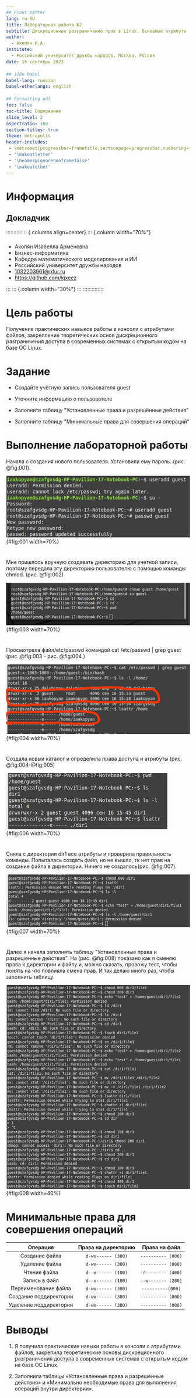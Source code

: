 ```yaml
---
## Front matter
lang: ru-RU
title: Лабораторная работа №2
subtitle: Дискреционное разграничение прав в Linux. Основные атрибуты
author:
  - Акопян И.А.
institute:
  - Российский университет дружбы народов, Москва, Россия
date: 16 сентябрь 2023

## i18n babel
babel-lang: russian
babel-otherlangs: english

## Formatting pdf
toc: false
toc-title: Содержание
slide_level: 2
aspectratio: 169
section-titles: true
theme: metropolis
header-includes:
 - \metroset{progressbar=frametitle,sectionpage=progressbar,numbering=fraction}
 - '\makeatletter'
 - '\beamer@ignorenonframefalse'
 - '\makeatother'
---
```


# Информация

## Докладчик

:::::::::::::: {.columns align=center}
::: {.column width="70%"}
### 
  * Акопян Изабелла Арменовна
  * Бизнес-информатика
  * Кафедра математического моделирования и ИИ
  * Российский университет дружбы народов
  * 1032203961@pfur.ru
  * <https://github.com/kjxeez>

:::
::: {.column width="30%"}
:::
::::::::::::::


# Цель работы

Получение практических навыков работы в консоли с атрибутами файлов, закрепление теоретических основ дискреционного разграничения доступа в современных системах с открытым кодом на базе ОС Linux.

# Задание

 - Создайте учётную запись пользователя guest

 - Уточните информацию о пользователе

 - Заполните таблицу "Установленные права и разрешённые действия"

 - Заполните таблицу "Минимальные права для совершения операций"


# Выполнение лабораторной работы

Начала с создания нового пользователя. Установила ему пароль. (рис. @fig:001).

![Создание пользователя](image/1.jpg){#fig:001 width=70%}

# 
Мне пришлось вручную создавать директорию для учетной записи, поэтому передала эту директорию пользователю с помощью команды chmod. (рис. @fig:002)

![Настройка домашней директории](image/2.jpg){#fig:003 width=70%}

# 

Просмотрела файл/etc/passwd командой cat /etc/passwd | grep guest (рис. @fig:003 - рис. @fig:004 )

![Информация о пользователе](image/4.jpg){#fig:004 width=70%} 

# 

Создала новый каталог и определила права доступа и атрибуты (рис. @fig:004-@fig:005)

![Права и атрибуты](image/6.jpg){#fig:006 width=70%}

# 

Сняла с директории dir1 все атрибуты и проверила правильность команды. Попыталась создать файл, но не вышло, тк нет прав на создание файла в директории. Ничего не создалось(рис. @fig:007).

![Попытка создать файл](image/7.jpg){#fig:007 width=70%}

# 

Далее я начала заполнять таблицу "Установленные права и разрешённые действия". На (рис. @fig:008) показано как я сменяю права к директории и файлу и, можно сказать, провожу тест, чтобы понять на что повлияла смена прав. И так делаю много раз, чтобы заполнить таблицу

![Часть команд](image/8.jpg){#fig:008 width=40%}



# Минимальные права для совершения операций

|Операция|Права на директорию|Права на файл|
|:---:|:---:|:---:|
|Создание файла|```d-wx------ (300)```|```---------- (000)```|
|Удаление файла|```d-wx------ (300)```|```---------- (000)```|
|Чтение файла|```d--x------ (100)```|```-r-------- (400)```|
|Запись в файл|```d--x------ (100)```|```--w------- (200)```|
|Переименование файла|```d-wx------ (300)```|```----------(000)```|
|Создание поддиректории|```d-wx------ (300)```|```---------- (000)```|
|Удаление поддиректории|```d-wx------ (300)```|```---------- (000)```|

# Выводы

1. Я получила практические навыки работы в консоли с атрибутами файлов, закрепила теоретические основы дискреционного разграничения доступа в современных системах с открытым кодом на базе ОС Linux.

2. Заполнила таблицы «Установленные права и разрешённые действия» и «Минимально необходимые права для выполнения операций внутри директории».
